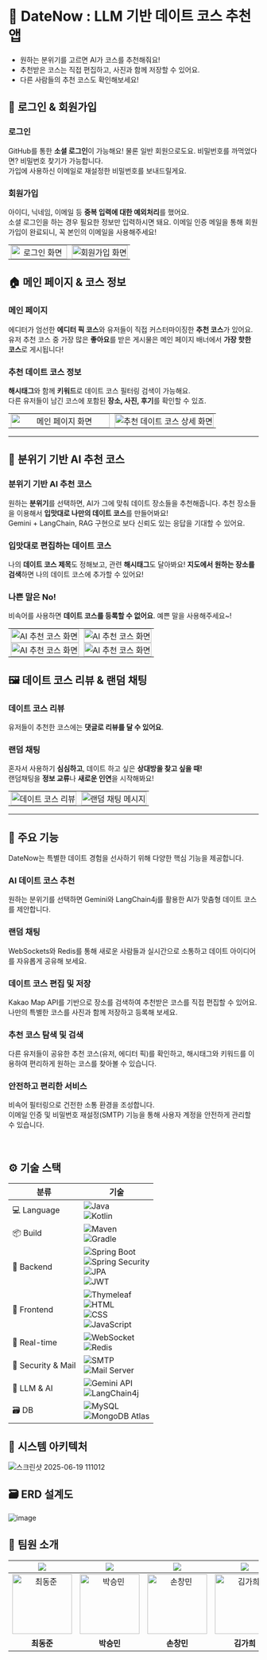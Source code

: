 # 🌸 DateNow : LLM 기반 데이트 코스 추천 앱
- 원하는 분위기를 고르면 AI가 코스를 추천해줘요!
- 추천받은 코스는 직접 편집하고, 사진과 함께 저장할 수 있어요.
- 다른 사람들의 추천 코스도 확인해보세요!

## 🔐 로그인 & 회원가입

### 로그인
GitHub를 통한 **소셜 로그인**이 가능해요! 물론 일반 회원으로도요.
비밀번호를 까먹었다면? 비밀번호 찾기가 가능합니다.<br>
가입에 사용하신 이메일로 재설정한 비밀번호를 보내드릴게요.

### 회원가입
아이디, 닉네임, 이메일 등 **중복 입력에 대한 예외처리**를 했어요.<br>
소셜 로그인을 하는 경우 필요한 정보만 입력하시면 돼요.
이메일 인증 메일을 통해 회원가입이 완료되니, 꼭 본인의 이메일을 사용해주세요!

<table width="100%" align="center">
  <tr>
    <td width="50%" align="center" style="padding: 0 5px;">
      <img src="https://github.com/user-attachments/assets/0ad373e9-395e-401b-910c-8db8014e1115" alt="로그인 화면" style="width:100%; height:auto; display:block;" />
    </td>
    <td width="50%" align="center" style="padding: 0 5px;">
      <img src="https://github.com/user-attachments/assets/b00666ab-eb3a-4f45-a043-30d12c6f1daf" alt="회원가입 화면" style="width:100%; height:auto; display:block;" />
    </td>
  </tr>
</table>

## 🏠 메인 페이지 & 코스 정보

### 메인 페이지
에디터가 엄선한 **에디터 픽 코스**와 유저들이 직접 커스터마이징한 **추천 코스**가 있어요.<br>
유저 추천 코스 중 가장 많은 **좋아요**를 받은 게시물은 메인 페이지 배너에서 **가장 핫한 코스**로 게시됩니다!

### 추천 데이트 코스 정보
**해시태그**와 함께 **키워드**로 데이트 코스 필터링 검색이 가능해요.<br>
다른 유저들이 남긴 코스에 포함된 **장소, 사진, 후기**를 확인할 수 있죠.

<table width="100%" align="center">
  <tr>
    <td width="50%" align="center" style="padding: 0 5px;">
      <img src="https://github.com/user-attachments/assets/23c21ee6-9751-4a9f-bc35-0a25afa2de73" alt="메인 페이지 화면" style="width:100%; height:auto; display:block;" />
    </td>
    <td width="50%" align="center" style="padding: 0 5px;">
      <img src="https://github.com/user-attachments/assets/1e3909b7-57f0-47d6-8d72-d93bf7b712b0" alt="추천 데이트 코스 상세 화면" style="width:100%; height:auto; display:block;" />
    </td>
  </tr>
</table>

---

## 🧠 분위기 기반 AI 추천 코스

### 분위기 기반 AI 추천 코스
원하는 **분위기**를 선택하면, AI가 그에 맞춰 데이트 장소들을 추천해줍니다. 추천 장소들을 이용해서 **입맛대로 나만의 데이트 코스**를 만들어봐요!<br>
Gemini + LangChain, RAG 구현으로 보다 신뢰도 있는 응답을 기대할 수 있어요.

### 입맛대로 편집하는 데이트 코스
나의 **데이트 코스 제목**도 정해보고, 관련 **해시태그**도 달아봐요! **지도에서 원하는 장소를 검색**하면 나의 데이트 코스에 추가할 수 있어요!

### 나쁜 말은 No!
비속어를 사용하면 **데이트 코스를 등록할 수 없어요**. 예쁜 말을 사용해주세요~!

<table width="100%" align="center">
  <tr>
    <td width="50%" align="center" style="padding: 0 5px;">
      <img src="https://github.com/user-attachments/assets/988f8a2a-9304-4d0b-baf9-0d6238d5751a" alt="AI 추천 코스 화면" style="width:100%; height:auto; display:block;" />
    </td>
    <td width="50%" align="center" style="padding: 0 5px;">
    <img src="https://github.com/user-attachments/assets/2a9809c8-b72a-4644-a9fd-43030e38eb4c" alt="AI 추천 코스 화면" style="width:100%; height:auto; display:block;" />  
    </td>
  </tr>
  <tr>
    <td width="50%" align="center" style="padding: 0 5px;">
      <img src="https://github.com/user-attachments/assets/acc37b2f-f338-4349-a81c-a103900b4d62" alt="AI 추천 코스 화면" style="width:100%; height:auto; display:block;" />
    </td>
    <td width="50%" align="center" style="padding: 0 5px;">
    <img src="https://github.com/user-attachments/assets/137419c2-96a8-4f37-a7cf-a4e0f6473d38" alt="AI 추천 코스 화면" style="width:100%; height:auto; display:block;" />  
    </td>
  </tr>
</table>

## 🖼️ 데이트 코스 리뷰 & 랜덤 채팅

### 데이트 코스 리뷰
유저들이 추천한 코스에는 **댓글로 리뷰를 달 수 있어요**.

### 랜덤 채팅
혼자서 사용하기 **심심하고**, 데이트 하고 싶은 **상대방을 찾고 싶을 때!**<br>
랜덤채팅을 **정보 교류**나 **새로운 인연**을 시작해봐요!
<table width="100%" align="center">
  <tr>
    <td width="50%" align="center" style="padding: 0 5px;">
      <img src="https://github.com/user-attachments/assets/e9476869-8d98-451a-8bea-127a79ddd53b" alt="데이트 코스 리뷰" style="width:100%; height:auto; display:block;" />
    </td>
    <td width="50%" align="center" style="padding: 0 5px;">
      <img src="https://github.com/user-attachments/assets/4d3622b3-9850-4b79-b2ea-3746018959e7" alt="랜덤 채팅 메시지" style="width:100%; height:auto; display:block;" />
    </td>
  </tr>
</table>

---

## 🚀 주요 기능
DateNow는 특별한 데이트 경험을 선사하기 위해 다양한 핵심 기능을 제공합니다.

### AI 데이트 코스 추천<br>
  원하는 분위기를 선택하면 Gemini와 LangChain4j를 활용한 AI가 맞춤형 데이트 코스를 제안합니다.
### 랜덤 채팅
  WebSockets와 Redis를 통해 새로운 사람들과 실시간으로 소통하고 데이트 아이디어를 자유롭게 공유해 보세요.
### 데이트 코스 편집 및 저장
  Kakao Map API를 기반으로 장소를 검색하여 추천받은 코스를 직접 편집할 수 있어요. 나만의 특별한 코스를 사진과 함께 저장하고 등록해 보세요.
### 추천 코스 탐색 및 검색
  다른 유저들이 공유한 추천 코스(유저, 에디터 픽)를 확인하고, 해시태그와 키워드를 이용하여 편리하게 원하는 코스를 찾아볼 수 있습니다.
### 안전하고 편리한 서비스
  비속어 필터링으로 건전한 소통 환경을 조성합니다.<br>
  이메일 인증 및 비밀번호 재설정(SMTP) 기능을 통해 사용자 계정을 안전하게 관리할 수 있습니다.

<br>

## ⚙️ 기술 스택

| 분류 | 기술 |
|------|------|
| 💻 Language | ![Java](https://img.shields.io/badge/Java-21-007396?logo=java&logoColor=white) <br> ![Kotlin](https://img.shields.io/badge/Kotlin-1.9-7F52FF?logo=kotlin&logoColor=white) |
| 📦 Build | ![Maven](https://img.shields.io/badge/Maven-3.9.0-C71A36?logo=apachemaven&logoColor=white) <br> ![Gradle](https://img.shields.io/badge/Gradle-8.0-02303A?logo=gradle&logoColor=white) |
| 🔧 Backend | ![Spring Boot](https://img.shields.io/badge/Spring%20Boot-3.x-6DB33F?logo=springboot&logoColor=white) <br> ![Spring Security](https://img.shields.io/badge/Spring%20Security-6.x-6DB33F?logo=springsecurity&logoColor=white) <br> ![JPA](https://img.shields.io/badge/JPA-Hibernate-59666C?logo=hibernate&logoColor=white) <br> ![JWT](https://img.shields.io/badge/JWT-Authorization-000000?logo=jsonwebtokens&logoColor=white) |
| 🎨 Frontend | ![Thymeleaf](https://img.shields.io/badge/Thymeleaf-3.x-005F0F?logo=thymeleaf&logoColor=white) <br> ![HTML](https://img.shields.io/badge/HTML5-E34F26?logo=html5&logoColor=white) <br> ![CSS](https://img.shields.io/badge/CSS3-1572B6?logo=css3&logoColor=white) <br> ![JavaScript](https://img.shields.io/badge/JavaScript-F7DF1E?logo=javascript&logoColor=black) |
| 📡 Real-time | ![WebSocket](https://img.shields.io/badge/WebSocket-RandomChat-85EA2D?logo=websocket&logoColor=black) <br> ![Redis](https://img.shields.io/badge/RedisCloud-DC382D?logo=redis&logoColor=red) |
| 🔐 Security & Mail | ![SMTP](https://img.shields.io/badge/SMTP-JavaMailSender-0072C6) <br> ![Mail Server](https://img.shields.io/badge/Mail-Kotlin%20Microservice-7F52FF?logo=kotlin&logoColor=white) |
| 🧠 LLM & AI | ![Gemini API](https://img.shields.io/badge/Gemini%20API-Google%20AI-4285F4?logo=google&logoColor=white) <br> ![LangChain4j](https://img.shields.io/badge/LangChain4j-Java-FF6F00) |
| 🗃️ DB | ![MySQL](https://img.shields.io/badge/MySQL-8.0-4479A1?logo=mysql&logoColor=white) <br> ![MongoDB Atlas](https://img.shields.io/badge/MongoDB%20Atlas-VectorDB-47A248?logo=mongodb&logoColor=white) |





## 🧩 시스템 아키텍처
![스크린샷 2025-06-19 111012](https://github.com/user-attachments/assets/3c702871-e2f1-4580-a236-a5afd03a50e9)

## 🗃️ ERD 설계도
![image](https://github.com/user-attachments/assets/cca38222-7d93-40c6-b2d3-7b9e820c7182)





## 🏃 팀원 소개


| <img src="https://img.shields.io/badge/Leader-FF5733" /> | <img src="https://img.shields.io/badge/Member-%2300264B" /> | <img src="https://img.shields.io/badge/Member-%2310069F%20" /> | <img src="https://img.shields.io/badge/Member-blue" /> |
| :--------------------------------------------------------------: | :--------------------------------------------------------------: | :--------------------------------------------------------------------------: | :-----------------------------------------------------------: |
| <a href="https://github.com/qkqehenr7" target="_blank"><img src="https://avatars.githubusercontent.com/qkqehenr7?s=100" width="120px;" alt="최동준"/></a> | <a href="https://github.com/LightandSaltt" target="_blank"><img src="https://avatars.githubusercontent.com/LightandSaltt?s=100" width="120px;" alt="박승민"/></a> | <a href="https://github.com/aronmin" target="_blank"><img src="https://avatars.githubusercontent.com/aronmin?s=100" width="120px;" alt="손창민"/></a> | <a href="https://github.com/syongsyong6035" target="_blank"><img src="https://avatars.githubusercontent.com/syongsyong6035?s=100" width="120px;" alt="김가희"/></a> |
| **최동준** | **박승민** | **손창민** | **김가희** |
